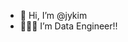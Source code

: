- 👋 Hi, I’m @jykim
- 👩🏻‍💻 I’m Data Engineer!! 
<!---
jykim9234/jykim9234 is a ✨ special ✨ repository because its `README.md` (this file) appears on your GitHub profile.
You can click the Preview link to take a look at your changes.
--->
